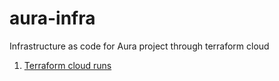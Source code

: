 # aura-infra
Infrastructure as code for Aura project through terraform cloud

1. [Terraform cloud runs](https://app.terraform.io/app/aura-organisation/workspaces/aura-infra)
